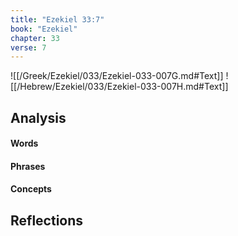```yaml
---
title: "Ezekiel 33:7"
book: "Ezekiel"
chapter: 33
verse: 7
---
```

![[/Greek/Ezekiel/033/Ezekiel-033-007G.md#Text]]
![[/Hebrew/Ezekiel/033/Ezekiel-033-007H.md#Text]]

## Analysis

#### Words

#### Phrases

#### Concepts

## Reflections
